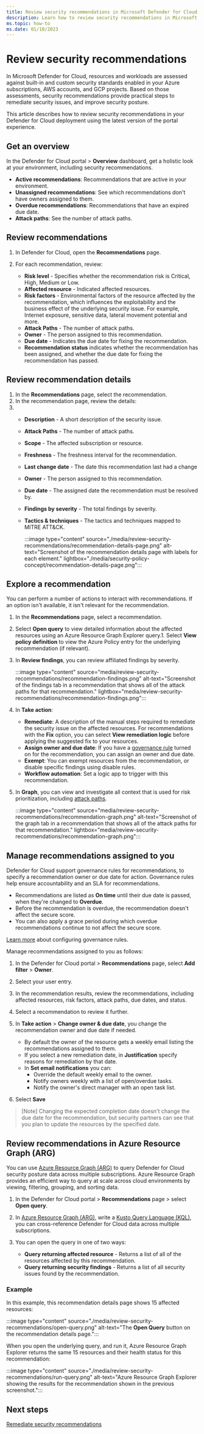 ```yaml
---
title: Review security recommendations in Microsoft Defender for Cloud
description: Learn how to review security recommendations in Microsoft Defender for Cloud
ms.topic: how-to
ms.date: 01/10/2023
---
```


# Review security recommendations

In Microsoft Defender for Cloud, resources and workloads are assessed against built-in and custom security standards enabled in your Azure subscriptions, AWS accounts, and GCP projects. Based on those assessments, security recommendations provide practical steps to remediate security issues, and improve security posture.

This article describes how to review security recommendations in your Defender for Cloud deployment using the latest version of the portal experience.

## Get an overview

In the Defender for Cloud portal > **Overview** dashboard, get a holistic look at your environment, including security recommendations.

- **Active recommendations**:  Recommendations that are active in your environment.
- **Unassigned recommendations**: See which recommendations don't have owners assigned to them.
- **Overdue recommendations**: Recommendations that have an expired due date.
- **Attack paths**: See the number of attack paths.


## Review recommendations

1. In Defender for Cloud, open the **Recommendations** page.
1. For each recommendation, review:

    - **Risk level** - Specifies whether the recommendation risk is Critical, High, Medium or Low.
    - **Affected resource** - Indicated affected resources.
    - **Risk factors** - Environmental factors of the resource affected by the recommendation, which influences the exploitability and the business effect of the underlying security issue. For example, Internet exposure, sensitive data, lateral movement potential and more.
    - **Attack Paths** - The number of attack paths.
    - **Owner** - The person assigned to this recommendation.
    - **Due date** - Indicates the due date for fixing the recommendation.
    - **Recommendation status** indicates whether the recommendation has been assigned, and whether the due date for fixing the recommendation has passed.
    

## Review recommendation details

1. In the **Recommendations** page, select the recommendation.
1. In the recommendation page, review the details:
1. 
    - **Description** - A short description of the security issue.
    - **Attack Paths** - The number of attack paths.
    - **Scope** - The affected subscription or resource.
    - **Freshness** - The freshness interval for the recommendation.
    - **Last change date** - The date this recommendation last had a change
    - **Owner** - The person assigned to this recommendation.
    - **Due date** - The assigned date the recommendation must be resolved by.
    - **Findings by severity** - The total findings by severity.
    - **Tactics & techniques** - The tactics and techniques mapped to MITRE ATT&CK.

        :::image type="content" source="./media/review-security-recommendations/recommendation-details-page.png" alt-text="Screenshot of the recommendation details page with labels for each element." lightbox="./media/security-policy-concept/recommendation-details-page.png":::

## Explore a recommendation

You can perform a number of actions to interact with recommendations. If an option isn't available, it isn't relevant for the recommendation.

1. In the **Recommendations** page, select a recommendation.
1. Select **Open query** to view detailed information about the affected resources using an Azure Resource Graph Explorer query.1. Select **View policy definition** to view the Azure Policy entry for the underlying recommendation (if relevant).
1. In **Review findings**, you can review affiliated findings by severity.
    
     :::image type="content" source="media/review-security-recommendations/recommendation-findings.png" alt-text="Screenshot of the findings tab in a recommendation that shows all of the attack paths for that recommendation." lightbox="media/review-security-recommendations/recommendation-findings.png":::

1. In **Take action**:
    - **Remediate**: A description of the manual steps required to remediate the security issue on the affected resources. For recommendations with the **Fix** option, you can select **View remediation logic** before applying the suggested fix to your resources.
     - **Assign owner and due date**: If you have a [governance rule](governance-rules.md) turned on for the recommendation, you can assign an owner and due date.
    - **Exempt**: You can exempt resources from the recommendation, or disable specific findings using disable rules.
    - **Workflow automation**: Set a logic app to trigger with this recommendation.
1. In **Graph**, you can view and investigate all context that is used for risk prioritization, including [attack paths](how-to-manage-attack-path.md).

     :::image type="content" source="media/review-security-recommendations/recommendation-graph.png" alt-text="Screenshot of the graph tab in a recommendation that shows all of the attack paths for that recommendation." lightbox="media/review-security-recommendations/recommendation-graph.png":::



## Manage recommendations assigned to you

Defender for Cloud support governance rules for recommendations, to specify a recommendation owner or due date for action. Governance rules help ensure accountability and an SLA for recommendations.

- Recommendations are listed as **On time** until their due date is passed, when they're changed to **Overdue**.
- Before the recommendation is overdue, the recommendation doesn't affect the secure score.
- You can also apply a grace period during which overdue recommendations continue to not affect the secure score.

[Learn more](governance-rules.md) about configuring governance rules.

Manage recommendations assigned to you as follows:
1. In the Defender for Cloud portal > **Recommendations** page, select **Add filter** > **Owner**.

1. Select your user entry.
1. In the recommendation results, review the recommendations, including affected resources, risk factors, attack paths, due dates, and status.
1. Select a recommendation to review it further.
1. In **Take action** > **Change owner & due date**, you change the recommendation owner and due date if needed.
    - By default the owner of the resource gets a weekly email listing the recommendations assigned to them.
    - If you select a new remediation date, in **Justification** specify reasons for remediation by that date.
    - In **Set email notifications** you can:
        - Override the default weekly email to the owner.
        - Notify owners weekly with a list of open/overdue tasks.
        - Notify the owner's direct manager with an open task list.
1. Select **Save**

> [Note]
> Changing the expected completion date doesn't change the due date for the recommendation, but security partners can see that you plan to update the resources by the specified date.

## Review recommendations in Azure Resource Graph (ARG)

You can use [Azure Resource Graph (ARG)](../governance/resource-graph/index.yml) to query Defender for Cloud security posture data across multiple subscriptions. Azure Resource Graph provides an efficient way to query at scale across cloud environments by viewing, filtering, grouping, and sorting data.

1. In the Defender for Cloud portal > **Recommendations** page > select **Open query**.

1. In [Azure Resource Graph (ARG)](../governance/resource-graph/index.yml), write a [Kusto Query Language (KQL)](/azure/data-explorer/kusto/query/), you can cross-reference Defender for Cloud data across multiple subscriptions.
1. You can open the query in one of two ways:

   - **Query returning affected resource** - Returns a list of all of the resources affected by this recommendation.
   - **Query returning security findings** - Returns a list of all security issues found by the recommendation.


### Example

In this example,  this recommendation details page shows 15 affected resources:

:::image type="content" source="./media/review-security-recommendations/open-query.png" alt-text="The **Open Query** button on the recommendation details page.":::

When you open the underlying query, and run it, Azure Resource Graph Explorer returns the same 15 resources and their health status for this recommendation:

:::image type="content" source="./media/review-security-recommendations/run-query.png" alt-text="Azure Resource Graph Explorer showing the results for the recommendation shown in the previous screenshot.":::



## Next steps

[Remediate security recommendations](implement-security-recommendations.md)

